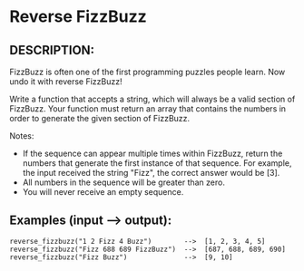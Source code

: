 # Reverse FizzBuzz

## DESCRIPTION:
FizzBuzz is often one of the first programming puzzles people learn. Now undo it with reverse FizzBuzz!  

Write a function that accepts a string, which will always be a valid section of FizzBuzz. Your function must return an 
array that contains the numbers in order to generate the given section of FizzBuzz.

Notes:
- If the sequence can appear multiple times within FizzBuzz, return the numbers that generate the first instance of that sequence. 
For example, the input received the string "Fizz", the correct answer would be [3].
- All numbers in the sequence will be greater than zero.
- You will never receive an empty sequence.

## Examples (input --> output):
```
reverse_fizzbuzz("1 2 Fizz 4 Buzz")        -->  [1, 2, 3, 4, 5]
reverse_fizzbuzz("Fizz 688 689 FizzBuzz")  -->  [687, 688, 689, 690]
reverse_fizzbuzz("Fizz Buzz")              -->  [9, 10]
```